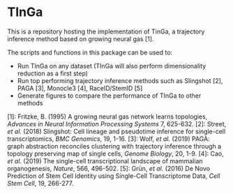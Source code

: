 # TInGa
This is a repository hosting the implementation of TinGa, a trajectory inference method based on growing neural gas [1].

The scripts and functions in this package can be used to:

* Run TInGa on any dataset (TInGa will also perform dimensionality reduction as a first step)
* Run top performing trajectory inference methods such as Slingshot [2], PAGA [3], Monocle3 [4], RaceID/StemID [5]
* Generate figures to compare the performance of TInGa to other methods

[1]: Fritzke, B. (1995) A growing neural gas network learns topologies, _Advances in Neural Information Processing Systems_ 7, 625-632.
[2]: Street, _et al._ (2018) Slingshot: Cell lineage and pseudotime inference for single-cell transcriptomics, _BMC Genomics_, 19, 1-16.
[3]: Wolf, _et al._ (2019) PAGA: graph abstraction reconciles clustering with trajectory inference through a topology preserving map of single cells, _Genome Biology_, 20, 1-9.
[4]: Cao, _et al._ (2019) The single-cell transcriptional landscape of mammalian organogenesis, _Nature_, 566, 496-502.
[5]: Grün, _et al._ (2016) De Novo Prediction of Stem Cell Identity using Single-Cell Transcriptome Data, _Cell Stem Cell_, 19, 266-277.
